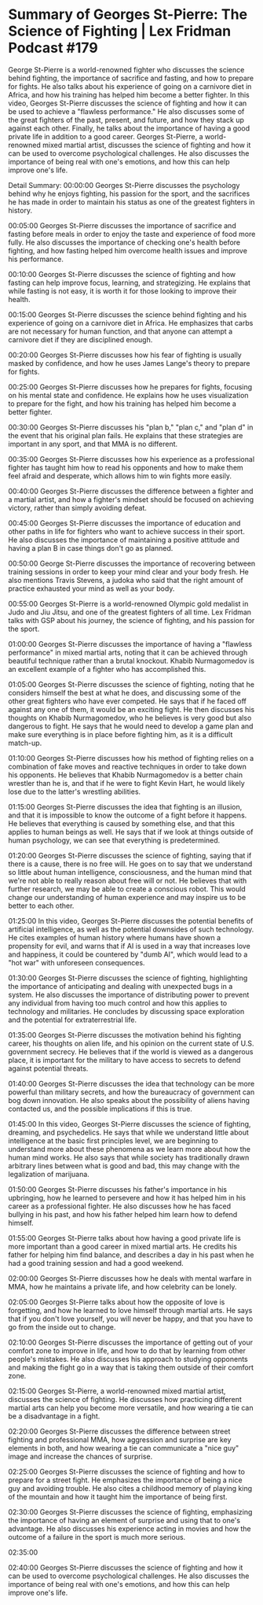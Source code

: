 # Summary of Georges St-Pierre: The Science of Fighting | Lex Fridman Podcast #179

George St-Pierre is a world-renowned fighter who discusses the science behind fighting, the importance of sacrifice and fasting, and how to prepare for fights. He also talks about his experience of going on a carnivore diet in Africa, and how his training has helped him become a better fighter.
In this video, Georges St-Pierre discusses the science of fighting and how it can be used to achieve a "flawless performance." He also discusses some of the great fighters of the past, present, and future, and how they stack up against each other. Finally, he talks about the importance of having a good private life in addition to a good career.
Georges St-Pierre, a world-renowned mixed martial artist, discusses the science of fighting and how it can be used to overcome psychological challenges. He also discusses the importance of being real with one's emotions, and how this can help improve one's life.

Detail Summary: 
00:00:00
Georges St-Pierre discusses the psychology behind why he enjoys fighting, his passion for the sport, and the sacrifices he has made in order to maintain his status as one of the greatest fighters in history.

00:05:00
Georges St-Pierre discusses the importance of sacrifice and fasting before meals in order to enjoy the taste and experience of food more fully. He also discusses the importance of checking one's health before fighting, and how fasting helped him overcome health issues and improve his performance.

00:10:00
Georges St-Pierre discusses the science of fighting and how fasting can help improve focus, learning, and strategizing. He explains that while fasting is not easy, it is worth it for those looking to improve their health.

00:15:00
Georges St-Pierre discusses the science behind fighting and his experience of going on a carnivore diet in Africa. He emphasizes that carbs are not necessary for human function, and that anyone can attempt a carnivore diet if they are disciplined enough.

00:20:00
Georges St-Pierre discusses how his fear of fighting is usually masked by confidence, and how he uses James Lange's theory to prepare for fights.

00:25:00
Georges St-Pierre discusses how he prepares for fights, focusing on his mental state and confidence. He explains how he uses visualization to prepare for the fight, and how his training has helped him become a better fighter.

00:30:00
Georges St-Pierre discusses his "plan b," "plan c," and "plan d" in the event that his original plan fails. He explains that these strategies are important in any sport, and that MMA is no different.

00:35:00
Georges St-Pierre discusses how his experience as a professional fighter has taught him how to read his opponents and how to make them feel afraid and desperate, which allows him to win fights more easily.

00:40:00
Georges St-Pierre discusses the difference between a fighter and a martial artist, and how a fighter's mindset should be focused on achieving victory, rather than simply avoiding defeat.

00:45:00
Georges St-Pierre discusses the importance of education and other paths in life for fighters who want to achieve success in their sport. He also discusses the importance of maintaining a positive attitude and having a plan B in case things don't go as planned.

00:50:00
George St-Pierre discusses the importance of recovering between training sessions in order to keep your mind clear and your body fresh. He also mentions Travis Stevens, a judoka who said that the right amount of practice exhausted your mind as well as your body.

00:55:00
Georges St-Pierre is a world-renowned Olympic gold medalist in Judo and Jiu Jitsu, and one of the greatest fighters of all time. Lex Fridman talks with GSP about his journey, the science of fighting, and his passion for the sport.

01:00:00
Georges St-Pierre discusses the importance of having a "flawless performance" in mixed martial arts, noting that it can be achieved through beautiful technique rather than a brutal knockout. Khabib Nurmagomedov is an excellent example of a fighter who has accomplished this.

01:05:00
Georges St-Pierre discusses the science of fighting, noting that he considers himself the best at what he does, and discussing some of the other great fighters who have ever competed. He says that if he faced off against any one of them, it would be an exciting fight. He then discusses his thoughts on Khabib Nurmagomedov, who he believes is very good but also dangerous to fight. He says that he would need to develop a game plan and make sure everything is in place before fighting him, as it is a difficult match-up.

01:10:00
Georges St-Pierre discusses how his method of fighting relies on a combination of fake moves and reactive techniques in order to take down his opponents. He believes that Khabib Nurmagomedov is a better chain wrestler than he is, and that if he were to fight Kevin Hart, he would likely lose due to the latter's wrestling abilities.

01:15:00
Georges St-Pierre discusses the idea that fighting is an illusion, and that it is impossible to know the outcome of a fight before it happens. He believes that everything is caused by something else, and that this applies to human beings as well. He says that if we look at things outside of human psychology, we can see that everything is predetermined.

01:20:00
Georges St-Pierre discusses the science of fighting, saying that if there is a cause, there is no free will. He goes on to say that we understand so little about human intelligence, consciousness, and the human mind that we're not able to really reason about free will or not. He believes that with further research, we may be able to create a conscious robot. This would change our understanding of human experience and may inspire us to be better to each other.

01:25:00
In this video, Georges St-Pierre discusses the potential benefits of artificial intelligence, as well as the potential downsides of such technology. He cites examples of human history where humans have shown a propensity for evil, and warns that if AI is used in a way that increases love and happiness, it could be countered by "dumb AI", which would lead to a "hot war" with unforeseen consequences.

01:30:00
Georges St-Pierre discusses the science of fighting, highlighting the importance of anticipating and dealing with unexpected bugs in a system. He also discusses the importance of distributing power to prevent any individual from having too much control and how this applies to technology and militaries. He concludes by discussing space exploration and the potential for extraterrestrial life.

01:35:00
Georges St-Pierre discusses the motivation behind his fighting career, his thoughts on alien life, and his opinion on the current state of U.S. government secrecy. He believes that if the world is viewed as a dangerous place, it is important for the military to have access to secrets to defend against potential threats.

01:40:00
Georges St-Pierre discusses the idea that technology can be more powerful than military secrets, and how the bureaucracy of government can bog down innovation. He also speaks about the possibility of aliens having contacted us, and the possible implications if this is true.

01:45:00
In this video, Georges St-Pierre discusses the science of fighting, dreaming, and psychedelics. He says that while we understand little about intelligence at the basic first principles level, we are beginning to understand more about these phenomena as we learn more about how the human mind works. He also says that while society has traditionally drawn arbitrary lines between what is good and bad, this may change with the legalization of marijuana.

01:50:00
Georges St-Pierre discusses his father's importance in his upbringing, how he learned to persevere and how it has helped him in his career as a professional fighter. He also discusses how he has faced bullying in his past, and how his father helped him learn how to defend himself.

01:55:00
Georges St-Pierre talks about how having a good private life is more important than a good career in mixed martial arts. He credits his father for helping him find balance, and describes a day in his past when he had a good training session and had a good weekend.

02:00:00
Georges St-Pierre discusses how he deals with mental warfare in MMA, how he maintains a private life, and how celebrity can be lonely.

02:05:00
Georges St-Pierre talks about how the opposite of love is forgetting, and how he learned to love himself through martial arts. He says that if you don't love yourself, you will never be happy, and that you have to go from the inside out to change.

02:10:00
Georges St-Pierre discusses the importance of getting out of your comfort zone to improve in life, and how to do that by learning from other people's mistakes. He also discusses his approach to studying opponents and making the fight go in a way that is taking them outside of their comfort zone.

02:15:00
Georges St-Pierre, a world-renowned mixed martial artist, discusses the science of fighting. He discusses how practicing different martial arts can help you become more versatile, and how wearing a tie can be a disadvantage in a fight.

02:20:00
Georges St-Pierre discusses the difference between street fighting and professional MMA, how aggression and surprise are key elements in both, and how wearing a tie can communicate a "nice guy" image and increase the chances of surprise.

02:25:00
Georges St-Pierre discusses the science of fighting and how to prepare for a street fight. He emphasizes the importance of being a nice guy and avoiding trouble. He also cites a childhood memory of playing king of the mountain and how it taught him the importance of being first.

02:30:00
Georges St-Pierre discusses the science of fighting, emphasizing the importance of having an element of surprise and using that to one's advantage. He also discusses his experience acting in movies and how the outcome of a failure in the sport is much more serious.

02:35:00
<could not summarize>

02:40:00
Georges St-Pierre discusses the science of fighting and how it can be used to overcome psychological challenges. He also discusses the importance of being real with one's emotions, and how this can help improve one's life.

